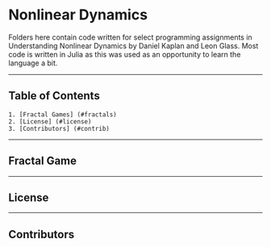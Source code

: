 # Nonlinear Dynamics

Folders here contain code written for select programming assignments in Understanding Nonlinear Dynamics by Daniel Kaplan and Leon Glass. Most code is written in Julia as this was used as an opportunity to learn the language a bit.

---

## Table of Contents
    1. [Fractal Games] (#fractals)
    2. [License] (#license)
    3. [Contributors] (#contrib)

---

<a name="fractals"></a>
## Fractal Game

---

<a name="license"></a>
## License

---

<a name="contrib"></a>
## Contributors
